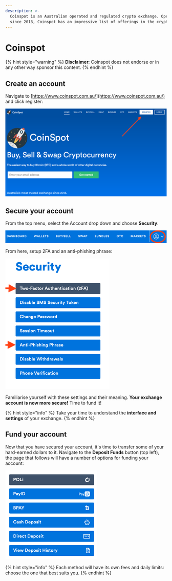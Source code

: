 ```yaml
---
description: >-
  Coinspot is an Australian operated and regulated crypto exchange. Operating
  since 2013, Coinspot has an impressive list of offerings in the crypto space.
---
```


# Coinspot

{% hint style="warning" %}
**Disclaimer**: Coinspot does not endorse or in any other way sponsor this content.
{% endhint %}

## Create an account

Navigate to [https://www.coinspot.com.au/](https://www.coinspot.com.au/) and click register:

![](../.gitbook/assets/coinspot_splash.png)

## Secure your account

From the top menu, select the Account drop down and choose **Security**:

![](../.gitbook/assets/coinspot_menu.png)

From here, setup 2FA and an anti-phishing phrase:

![](../.gitbook/assets/coinspot_security_menu.png)

Familiarise yourself with these settings and their meaning. **Your exchange account is now more secure!** Time to fund it!

{% hint style="info" %}
Take your time to understand the **interface and settings** of your exchange.
{% endhint %}

## Fund your account

Now that you have secured your account, it's time to transfer some of your hard-earned dollars to it. Navigate to the **Deposit Funds** button \(top left\), the page that follows will have a number of options for funding your account:

![](../.gitbook/assets/coinspot_deposit_options.png)

{% hint style="info" %}
Each method will have its own fees and daily limits: choose the one that best suits you.
{% endhint %}

